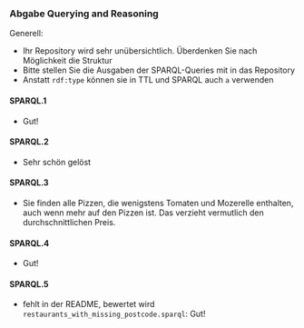 ### Abgabe Querying and Reasoning
Generell: 
- Ihr Repository wird sehr unübersichtlich. Überdenken Sie nach Möglichkeit die Struktur
- Bitte stellen Sie die Ausgaben der SPARQL-Queries mit in das Repository
- Anstatt `rdf:type` können sie in TTL und SPARQL auch `a` verwenden
#### SPARQL.1
- Gut!
#### SPARQL.2
- Sehr schön gelöst
#### SPARQL.3
- Sie finden alle Pizzen, die wenigstens Tomaten und Mozerelle enthalten, auch wenn mehr auf den Pizzen ist. Das verzieht vermutlich den durchschnittlichen Preis.
#### SPARQL.4
- Gut!
#### SPARQL.5
- fehlt in der README, bewertet wird `restaurants_with_missing_postcode.sparql`: Gut!